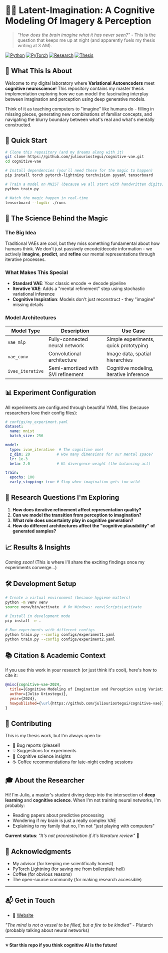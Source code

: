 # 🧠✨ Latent-Imagination: A Cognitive Modeling Of Imagery & Perception

> *"How does the brain imagine what it has never seen?"* - This is the question that keeps me up at night (and apparently fuels my thesis writing at 3 AM).

[![Python](https://img.shields.io/badge/Python-3.8+-blue.svg)](https://www.python.org/downloads/)
[![PyTorch](https://img.shields.io/badge/PyTorch-2.0+-orange.svg)](https://pytorch.org/)
[![Research](https://img.shields.io/badge/Status-Active%20Research-green.svg)](https://github.com/juliouriostegui/cognitive-vae)
[![Thesis](https://img.shields.io/badge/Master%20Thesis-In%20Progress-purple.svg)]()

## 🎯 What This Is About

Welcome to my digital laboratory where **Variational Autoencoders** meet **cognitive neuroscience**! This repository contains my master thesis implementation exploring how we can model the fascinating interplay between imagination and perception using deep generative models.

Think of it as teaching computers to "imagine" like humans do - filling in missing pieces, generating new combinations of familiar concepts, and navigating the blurry boundary between what's real and what's mentally constructed.

## 🚀 Quick Start

```bash
# Clone this repository (and my dreams along with it)
git clone https://github.com/juliouriostegui/cognitive-vae.git
cd cognitive-vae

# Install dependencies (you'll need these for the magic to happen)
pip install torch pytorch-lightning torchvision pyyaml tensorboard

# Train a model on MNIST (because we all start with handwritten digits)
python train.py

# Watch the magic happen in real-time
tensorboard --logdir ./runs
```

## 🧬 The Science Behind the Magic

### The Big Idea
Traditional VAEs are cool, but they miss something fundamental about how humans think. We don't just passively encode/decode information - we actively **imagine**, **predict**, and **refine** our mental representations through iterative processes.

### What Makes This Special
- **Standard VAE**: Your classic encode → decode pipeline
- **Iterative VAE**: Adds a "mental refinement" step using stochastic variational inference
- **Cognitive Inspiration**: Models don't just reconstruct - they "imagine" missing details

### Model Architectures

| Model Type | Description | Use Case |
|------------|-------------|----------|
| `vae_mlp` | Fully-connected neural network | Simple experiments, quick prototyping |
| `vae_conv` | Convolutional architecture | Image data, spatial hierarchies |
| `ivae_iterative` | Semi-amortized with SVI refinement | Cognitive modeling, iterative inference |

## 📊 Experiment Configuration

All experiments are configured through beautiful YAML files (because researchers love their config files):

```yaml
# configs/my_experiment.yaml
dataset:
  name: mnist
  batch_size: 256

model:
  type: ivae_iterative  # The cognitive one!
  z_dim: 20            # How many dimensions for our mental space?
  lr: 1e-3
  beta: 2.0            # KL divergence weight (the balancing act)

train:
  epochs: 100
  early_stopping: true # Stop when imagination gets too wild
```

## 🔬 Research Questions I'm Exploring

1. **How does iterative refinement affect representation quality?**
2. **Can we model the transition from perception to imagination?**
3. **What role does uncertainty play in cognitive generation?**
4. **How do different architectures affect the "cognitive plausibility" of generated samples?**

## 📈 Results & Insights

*Coming soon!* (This is where I'll share the exciting findings once my experiments converge...)

## 🛠️ Development Setup

```bash
# Create a virtual environment (because hygiene matters)
python -m venv venv
source venv/bin/activate  # On Windows: venv\Scripts\activate

# Install in development mode
pip install -e .

# Run experiments with different configs
python train.py --config configs/experiment1.yaml
python train.py --config configs/experiment2.yaml
```

## 📚 Citation & Academic Context

If you use this work in your research (or just think it's cool), here's how to cite it:

```bibtex
@misc{cognitive-vae-2024,
  title={Cognitive Modeling of Imagination and Perception using Variational Autoencoders},
  author={Julio Uriostegui},
  year={2024},
  howpublished={\url{https://github.com/juliouriostegui/cognitive-vae}}
}
```

## 🤝 Contributing

This is my thesis work, but I'm always open to:
- 🐛 Bug reports (please!)
- 💡 Suggestions for experiments
- 🧠 Cognitive science insights
- ☕ Coffee recommendations for late-night coding sessions

## 🎓 About the Researcher

Hi! I'm Julio, a master's student diving deep into the intersection of **deep learning** and **cognitive science**. When I'm not training neural networks, I'm probably:
- Reading papers about predictive processing
- Wondering if my brain is just a really complex VAE
- Explaining to my family that no, I'm not "just playing with computers"

**Current status**: *"It's not procrastination if it's literature review"* 📖

## 🙏 Acknowledgments

- My advisor (for keeping me scientifically honest)
- PyTorch Lightning (for saving me from boilerplate hell)
- Coffee (for obvious reasons)
- The open-source community (for making research accessible)

---

## 📬 Get in Touch


- 🔬 [Website](https://juliouriostegui.com)

*"The mind is not a vessel to be filled, but a fire to be kindled"* - Plutarch (probably talking about neural networks)

---

**⭐ Star this repo if you think cognitive AI is the future!**
